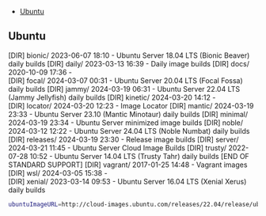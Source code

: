 - [Ubuntu](#ubuntu)

## Ubuntu
[DIR] bionic/                 2023-06-07 18:10    -   Ubuntu Server 18.04 LTS (Bionic Beaver) daily builds
[DIR] daily/                  2023-03-13 16:39    -   Daily image builds
[DIR] docs/                   2020-10-09 17:36    -   
[DIR] focal/                  2024-03-07 00:31    -   Ubuntu Server 20.04 LTS (Focal Fossa) daily builds
[DIR] jammy/                  2024-03-19 06:31    -   Ubuntu Server 22.04 LTS (Jammy Jellyfish) daily builds
[DIR] kinetic/                2024-03-20 14:12    -   
[DIR] locator/                2024-03-20 12:23    -   Image Locator
[DIR] mantic/                 2024-03-19 23:33    -   Ubuntu Server 23.10 (Mantic Minotaur) daily builds
[DIR] minimal/                2024-03-19 23:34    -   Ubuntu Server minimized image builds
[DIR] noble/                  2024-03-12 12:22    -   Ubuntu Server 24.04 LTS (Noble Numbat) daily builds
[DIR] releases/               2024-03-19 23:30    -   Release image builds
[DIR] server/                 2024-03-21 11:45    -   Ubuntu Server Cloud Image Builds
[DIR] trusty/                 2022-07-28 10:52    -   Ubuntu Server 14.04 LTS (Trusty Tahr) daily builds [END OF STANDARD SUPPORT]
[DIR] vagrant/                2017-01-25 14:48    -   Vagrant images
[DIR] wsl/                    2024-03-05 15:38    -   
[DIR] xenial/                 2023-03-14 09:53    -   Ubuntu Server 16.04 LTS (Xenial Xerus) daily builds

```bash
ubuntuImageURL=http://cloud-images.ubuntu.com/releases/22.04/release/ubuntu-22.04-server-cloudimg-amd64-disk-kvm.img #  boot, eth error
```
